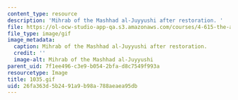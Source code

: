 ```yaml
---
content_type: resource
description: 'Mihrab of the Mashhad al-Juyyushi after restoration. '
file: https://ol-ocw-studio-app-qa.s3.amazonaws.com/courses/4-615-the-architecture-of-cairo-spring-2002/26fa363d5b2491a9b98a788aeaea95db_1035.gif
file_type: image/gif
image_metadata:
  caption: Mihrab of the Mashhad al-Juyyushi after restoration.
  credit: ''
  image-alt: Mihrab of the Mashhad al-Juyyushi
parent_uid: 7f1ee496-c3e9-b054-2bfa-d8c7549f993a
resourcetype: Image
title: 1035.gif
uid: 26fa363d-5b24-91a9-b98a-788aeaea95db
---
```

